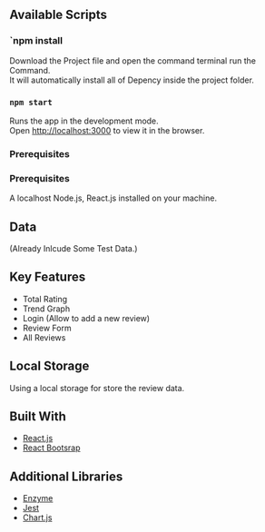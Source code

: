 ﻿
## Available Scripts

### `npm install

Download the Project file and open the command terminal run the Command. <br />
It will automatically install all of Depency inside the project folder.


### `npm start`

Runs the app in the development mode.<br />
Open [http://localhost:3000](http://localhost:3000) to view it in the browser.

### Prerequisites


### Prerequisites
A localhost Node.js, React.js installed on your machine.


## Data  
(Already Inlcude Some Test Data.)

## Key Features

* Total Rating 
* Trend Graph
* Login (Allow to add a new review)
* Review Form
* All Reviews


## Local Storage
Using a local storage for store the review data.

## Built With

* [React.js](https://reactjs.org/)
* [React Bootsrap](https://react-bootstrap.github.io/)

## Additional Libraries

* [Enzyme](https://enzymejs.github.io/)
* [Jest](https://jestjs.io/)
* [Chart.js](https://github.com/jerairrest/react-chartjs-2)
